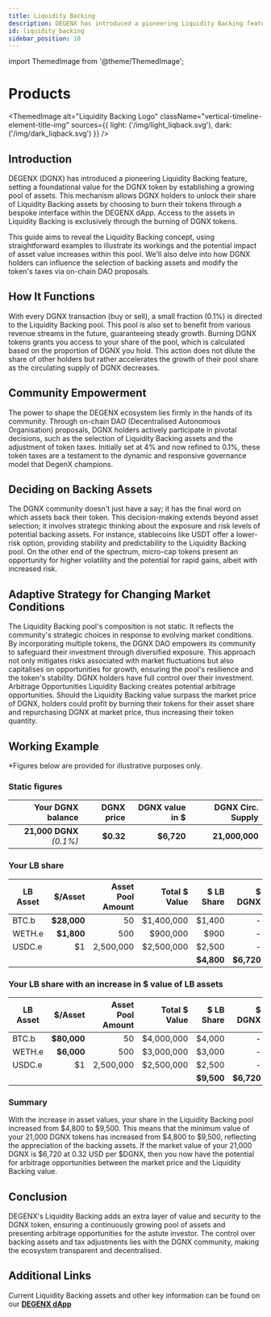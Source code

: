 ```yaml
---
title: Liquidity Backing
description: DEGENX has introduced a pioneering Liquidity Backing feature, setting a foundational value for the DGNX token by establishing a growing pool of assets. Learn more about Liquidity Backing today.
id: liquidity_backing
sidebar_position: 10
---
```

import ThemedImage from '@theme/ThemedImage';


# Products

<ThemedImage
  alt="Liquidity Backing Logo"
  className="vertical-timeline-element-title-img"
  sources={{
    light: ('/img/light_liqback.svg'),
    dark: ('/img/dark_liqback.svg')
  }}
/>

## Introduction

DEGENX (DGNX) has introduced a pioneering Liquidity Backing feature, setting a foundational value for the DGNX token by establishing a growing pool of assets. This mechanism allows DGNX holders to unlock their share of Liquidity Backing assets by choosing to burn their tokens through a bespoke interface within the DEGENX dApp. Access to the assets in Liquidity Backing is exclusively through the burning of DGNX tokens.

This guide aims to reveal the Liquidity Backing concept, using straightforward examples to illustrate its workings and the potential impact of asset value increases within this pool. We'll also delve into how DGNX holders can influence the selection of backing assets and modify the token's taxes via on-chain DAO proposals.


## How It Functions

With every DGNX transaction (buy or sell), a small fraction (0.1%) is directed to the Liquidity Backing pool. This pool is also set to benefit from various revenue streams in the future, guaranteeing steady growth. Burning DGNX tokens grants you access to your share of the pool, which is calculated based on the proportion of DGNX you hold. This action does not dilute the share of other holders but rather accelerates the growth of their pool share as the circulating supply of DGNX decreases.


## Community Empowerment

The power to shape the DEGENX ecosystem lies firmly in the hands of its community. Through on-chain DAO (Decentralised Autonomous Organisation) proposals, DGNX holders actively participate in pivotal decisions, such as the selection of Liquidity Backing assets and the adjustment of token taxes. Initially set at 4% and now refined to 0.1%, these token taxes are a testament to the dynamic and responsive governance model that DegenX champions.


## Deciding on Backing Assets

The DGNX community doesn't just have a say; it has the final word on which assets back their token. This decision-making extends beyond asset selection; it involves strategic thinking about the exposure and risk levels of potential backing assets. For instance, stablecoins like USDT offer a lower-risk option, providing stability and predictability to the Liquidity Backing pool. On the other end of the spectrum, micro-cap tokens present an opportunity for higher volatility and the potential for rapid gains, albeit with increased risk.


## Adaptive Strategy for Changing Market Conditions

The Liquidity Backing pool's composition is not static. It reflects the community's strategic choices in response to evolving market conditions. By incorporating multiple tokens, the DGNX DAO empowers its community to safeguard their investment through diversified exposure. This approach not only mitigates risks associated with market fluctuations but also capitalises on opportunities for growth, ensuring the pool's resilience and the token's stability. DGNX holders have full control over their investment.
Arbitrage Opportunities
Liquidity Backing creates potential arbitrage opportunities. Should the Liquidity Backing value surpass the market price of DGNX, holders could profit by burning their tokens for their asset share and repurchasing DGNX at market price, thus increasing their token quantity.

## Working Example  
*Figures below are provided for illustrative purposes only.

### Static figures 


| Your DGNX balance       |     DGNX price | DGNX value in $ | DGNX Circ. Supply   |
|------------------------:|---------------:|----------------:|--------------------:|
|**21,000 DGNX** _(0.1%)_ | **$0.32**      | **$6,720**      | **21,000,000**      |



### Your LB share

| LB Asset      |     $/Asset | Asset Pool Amount | Total $ Value | $ LB Share | $ DGNX      |
| ------------- | ----------: | ----------------: | ------------: | ---------: | ----------: |
| BTC.b         | **$28,000** |                50 |    $1,400,000 |     $1,400 |       -     |
| WETH.e        |  **$1,800** |               500 |      $900,000 |       $900 |       -     |
| USDC.e        |          $1 |         2,500,000 |    $2,500,000 |     $2,500 |       -     |
|               |             |                   |               | **$4,800** | **$6,720**  |

### Your LB share with an increase in $ value of LB assets

| LB Asset      |     $/Asset | Asset Pool Amount | Total $ Value | $ LB Share | $ DGNX      |
| ------------- | ----------: | ----------------: | ------------: | ---------: | ----------: |
| BTC.b         | **$80,000** |                50 |    $4,000,000 |     $4,000 |       -     |
| WETH.e        |  **$6,000** |               500 |    $3,000,000 |     $3,000 |       -     |
| USDC.e        |          $1 |         2,500,000 |    $2,500,000 |     $2,500 |       -     |
|               |             |                   |               | **$9,500** | **$6,720**  |

### Summary

With the increase in asset values, your share in the Liquidity Backing pool increased from $4,800 to $9,500. This means that the minimum value of your 21,000 DGNX tokens has increased from $4,800 to $9,500, reflecting the appreciation of the backing assets. If the market value of your 21,000 DGNX is $6,720 at 0.32 USD per $DGNX, then you now have the potential for arbitrage opportunities between the market price and the Liquidity Backing value.

## Conclusion
DEGENX's Liquidity Backing adds an extra layer of value and security to the DGNX token, ensuring a continuously growing pool of assets and presenting arbitrage opportunities for the astute investor. The control over backing assets and tax adjustments lies with the DGNX community, making the ecosystem transparent and decentralised.


## Additional Links

Current Liquidity Backing assets and other key information can be found on our **[DEGENX dApp](https://dgnx.finance/dapp/liquidity-backing)**

